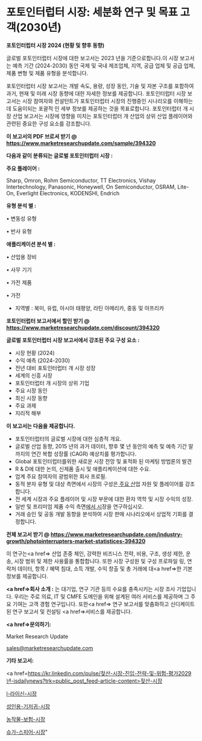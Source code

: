 # 포토인터럽터 시장: 세분화 연구 및 목표 고객(2030년)

<strong>포토인터럽터 시장 2024 (현황 및 향후 동향)</strong>

글로벌 포토인터럽터 시장에 대한 보고서는 2023 년을 기준으로합니다.이 시장 보고서는 예측 기간 (2024-2030) 동안 국제 및 국내 제조업체, 지역, 공급 업체 및 공급 업체, 제품 변형 및 제품 유형을 분석합니다.

포토인터럽터 시장 보고서는 개발 속도, 용량, 성장 동인, 기술 및 자본 구조를 포함하여 과거, 현재 및 미래 시장 동향에 대한 자세한 정보를 제공합니다. 포토인터럽터 시장 보고서는 시장 참여자와 컨설턴트가 포토인터럽터 시장의 진행중인 시나리오를 이해하는 데 도움이되는 포괄적 인 세부 정보를 제공하는 것을 목표로합니다. 포토인터럽터 개 시장 산업 보고서는 시장에 영향을 미치는 포토인터럽터 개 산업의 상위 산업 플레이어와 관련된 중요한 구성 요소를 강조합니다.



<strong>이 보고서의 PDF 브로셔 받기 @ <a href=https://www.marketresearchupdate.com/sample/394320>https://www.marketresearchupdate.com/sample/394320</a></strong>



<strong>다음과 같이 분류되는 글로벌 포토인터럽터 시장 :</strong>



<strong>주요 플레이어 :</strong>

Sharp, Omron, Rohm Semiconductor, TT Electronics, Vishay Intertechnology, Panasonic, Honeywell, On Semiconductor, OSRAM, Lite-On, Everlight Electronics, KODENSHI, Endrich



<strong>유형 분석 별 :</strong>

• 변동성 유형

• 반사 유형



<strong>애플리케이션 분석 별 :</strong>

• 산업용 장비

• 사무 기기

• 가전 ​​제품

• 가전

<ul>
  <li>지역별 : 북미, 유럽, 아시아 태평양, 라틴 아메리카, 중동 및 아프리카</li>
</ul>


<strong>포토인터럽터 보고서에서 할인 받기 @ <a href=https://www.marketresearchupdate.com/discount/394320>https://www.marketresearchupdate.com/discount/394320</a></strong>



<strong>글로벌 포토인터럽터 시장 보고서에서 강조된 주요 구성 요소 :</strong>
<ul>
  <li>시장 현황 (2024)</li>
  <li>수익 예측 (2024-2030)</li>
  <li>전년 대비 포토인터럽터 개 시장 성장</li>
  <li>세계의 신흥 시장</li>
  <li>포토인터럽터 개 시장의 상위 기업</li>
  <li>주요 시장 동인</li>
  <li>최신 시장 동향</li>
  <li>주요 과제</li>
  <li>지리적 해부</li>
</ul>


<strong>이 보고서는 다음을 제공합니다.</strong>
<ul>
  <li>포토인터럽터의 글로벌 시장에 대한 심층적 개요.</li>
  <li>글로벌 산업 동향, 2015 년의 과거 데이터, 향후 몇 년 동안의 예측 및 예측 기간 말까지의 연간 복합 성장률 (CAGR) 예상치를 평가합니다.</li>
  <li>Global 포토인터럽터를위한 새로운 시장 전망 및 표적화 된 마케팅 방법론의 발견</li>
  <li>R &amp; D에 대한 논의, 신제품 출시 및 애플리케이션에 대한 수요.</li>
  <li>업계 주요 참여자의 광범위한 회사 프로필.</li>
  <li>동적 분자 유형 및 대상 측면에서 시장의 구성은<a href=> 주요 산</a>업 자원 및 플레이어를 강조합니다.</li>
  <li>전 세계 시장과 주요 플레이어 및 시장 부문에 대한 환자 역학 및 시장 수익의 성장.</li>
  <li>일반 및 프리미엄 제품 수익 측면<a href=>에서 시</a>장을 연구하십시오.</li>
  <li>거래 승인 및 공동 개발 동향을 분석하여 시장 판매 시나리오에서 상업적 기회를 결정합니다.</li>
</ul>



<strong>전체 보고서 받기 @ <a href=https://www.marketresearchupdate.com/industry-growth/photointerrupters-market-statistices-394320>https://www.marketresearchupdate.com/industry-growth/photointerrupters-market-statistices-394320</a></strong>

이 연구는<a href=> 산업 존중</a> 체인, 강력한 비즈니스 전략, 비용, 구조, 생성 제한, 운송, 시장 범위 및 제한 사용률을 통합합니다. 또한 시장 구성원 및 구성 프로파일 링, 연락처 데이터, 항목 / 혜택 침대, 소득 개발, 수익 창출 및 총 거래에 대<a href=>한 기본 </a>정보를 제공합니다.



<strong><a href=>회사 소</a>개 :</strong>
는 대기업, 연구 기관 등의 수요를 충족시키는 시장 조사 기업입니다. 우리는 주로 의료, IT 및 CMFE 도메인을 위해 설계된 여러 서비스를 제공하며 그 주요 기여는 고객 경험 연구입니다. 또한<a href=> 연구 보</a>고서를 맞춤화하고 신디케이트 된 연구 보고서 및 컨설팅 <a href=>서비스</a>를 제공합니다.



<strong><a href=>문의하기:</a></strong>

Market Research Update

sales@marketresearchupdate.com



<strong>기타 보고서:</strong>

<a href=https://kr.linkedin.com/pulse/젖산-시장-진입-전략-및-위험-평가2029년-isdailynews?trk=public_post_feed-article-content>젖산-시장</a>

<a href=https://www.linkedin.com/pulse/l-라이신-시장-동향-및-성장-전망-analytics-avenue-adventures-24-ana/>l-라이신-시장</a>

<a href=https://www.linkedin.com/pulse/성인용-기저귀-시장-세분화-연구-및-목표-고객2029년-analytics-avenue-adventures-24-ana-hbqlf/>성인용-기저귀-시장</a>

<a href=https://www.linkedin.com/pulse/농작물-보험-시장-규모-및-성장-2023-market-matrix-musings-analysis-l0gpf/>농작물-보험-시장</a>

<a href=https://www.linkedin.com/pulse/슈가-스피어-시장-경쟁-분석-및-성장-잠재력-2030-survey-spotlight-pro-24-analysis-lwqcc/>슈가-스피어-시장</a>"
